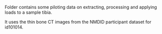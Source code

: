 Folder contains some piloting data on extracting, processing and applying loads to a sample tibia.

It uses the thin bone CT images from the NMDID participant dataset for id101014.